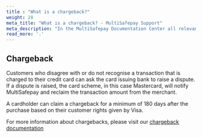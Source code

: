 ```yaml
---
title : "What is a chargeback?"
weight: 28
meta_title: "What is a chargeback? - MultiSafepay Support"
meta_description: "In the MultiSafepay Documentation Center all relevant information regarding our Plugins and API. As well as Support pages for Payment Method, Tools and General Questions. You can also find the contact details of our Support Team and Integration Team."
read_more: '.'
---
```

## Chargeback
Customers who disagree with or do not recognise a transaction that is charged to their credit card can ask the card issuing bank to raise a dispute. If a dispute is raised, the card scheme, in this case Mastercard, will notify MultiSafepay and reclaim the transaction amount from the merchant.

A cardholder can claim a chargeback for a minimum of 180 days after the purchase based on their customer rights given by Visa.

For more information about chargebacks, please visit our [chargeback documentation](/faq/chargebacks/)

